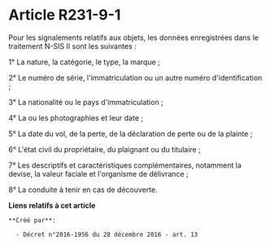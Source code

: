 # Article R231-9-1

Pour les signalements relatifs aux objets, les données enregistrées dans le traitement N-SIS II sont les suivantes : 

1° La nature, la catégorie, le type, la marque ; 

2° Le numéro de série, l'immatriculation ou un autre numéro d'identification ; 

3° La nationalité ou le pays d'immatriculation ; 

4° La ou les photographies et leur date ; 

5° La date du vol, de la perte, de la déclaration de perte ou de la plainte ; 

6° L'état civil du propriétaire, du plaignant ou du titulaire ; 

7° Les descriptifs et caractéristiques complémentaires, notamment la devise, la valeur faciale et l'organisme de
délivrance ; 

8° La conduite à tenir en cas de découverte.

**Liens relatifs à cet article**

	**Créé par**:

	  - Décret n°2016-1956 du 28 décembre 2016 - art. 13
